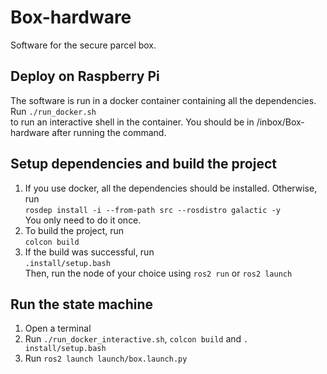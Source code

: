 # Box-hardware
Software for the secure parcel box.
## Deploy on Raspberry Pi
The software is run in  a docker container containing all the dependencies. Run<bt/>
`./run_docker.sh`<br/>
to run an interactive shell in the container. You should be in /inbox/Box-hardware after running the command.
## Setup dependencies and build the project
1. If you use docker, all the dependencies should be installed. Otherwise, run <br/>
`rosdep install -i --from-path src --rosdistro galactic -y`<br/>
You only need to do it once.<br/>
2. To build the project, run <br/>
`colcon build` <br/>
3. If the build was successful, run <br/>
`.install/setup.bash` <br/>
Then, run the node of your choice using `ros2 run` or `ros2 launch`
## Run the state machine
1. Open a terminal <br/>
2. Run `./run_docker_interactive.sh`, `colcon build` and `. install/setup.bash` <br/>
3. Run `ros2 launch launch/box.launch.py` <br/>
